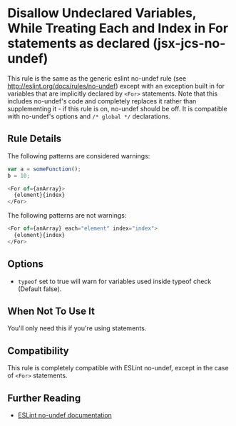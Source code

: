 # Disallow Undeclared Variables, While Treating Each and Index in For statements as declared (jsx-jcs-no-undef)

This rule is the same as the generic eslint no-undef rule (see http://eslint.org/docs/rules/no-undef) except with an
exception built in for variables that are implicitly declared by `<For>` statements. Note that this includes no-undef's
code and completely replaces it rather than supplementing it - if this rule is on, no-undef should be off. It is
compatible with no-undef's options and `/* global */` declarations.

## Rule Details

The following patterns are considered warnings:

```js
var a = someFunction();
b = 10;
```

```js
<For of={anArray}>
  {element}{index}
</For>
```

The following patterns are not warnings:

```js
<For of={anArray} each="element" index="index">
  {element}{index}
</For>
```

## Options

* `typeof` set to true will warn for variables used inside typeof check (Default false).

## When Not To Use It

You'll only need this if you're using <For> statements.

## Compatibility

This rule is completely compatible with ESLint no-undef, except in the case of `<For>` statements.

## Further Reading
- [ESLint no-undef documentation](http://eslint.org/docs/rules/no-undef)
